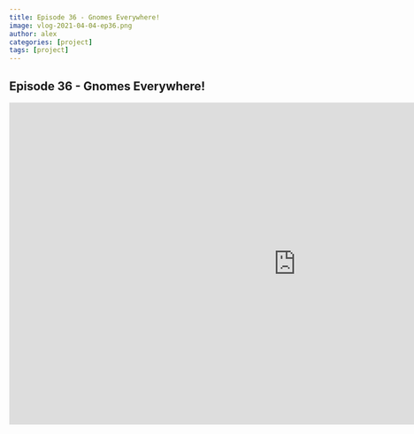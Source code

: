 ```yaml
---
title: Episode 36 - Gnomes Everywhere!
image: vlog-2021-04-04-ep36.png
author: alex
categories: [project]
tags: [project]
---
```


## Episode 36 - Gnomes Everywhere!

<iframe width="1036" height="583" src="https://www.youtube.com/embed/47KMY6kjSfM" frameborder="0" allow="accelerometer; autoplay; encrypted-media; gyroscope; picture-in-picture" allowfullscreen data-uk-responsive></iframe>
